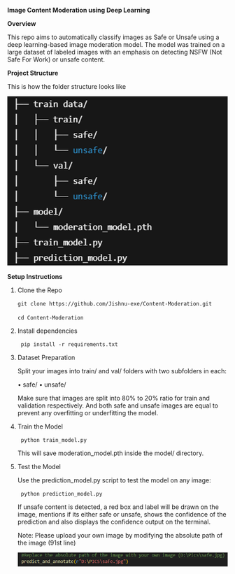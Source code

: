 ****Image Content Moderation using Deep Learning****

**Overview**

This repo  aims to automatically classify images as Safe or Unsafe using a deep learning-based image moderation model.
The model was trained on a large dataset of labeled images with an emphasis on detecting NSFW (Not Safe For Work) or unsafe content.

**Project Structure**

This is how the folder structure looks like


![alt text](image.png)

**Setup Instructions**

 1. Clone the Repo


        git clone https://github.com/Jishnu-exe/Content-Moderation.git

        cd Content-Moderation

2. Install dependencies

        pip install -r requirements.txt



3. Dataset Preparation

    Split your images into train/ and val/ folders with two subfolders in each:

    •	safe/
    •	unsafe/

    Make sure that images are split into 80% to 20% ratio for train and validation respectively. And both safe and unsafe images are equal to prevent any overfitting or underfitting the model.

4. Train the Model

        python train_model.py
    
    This will save moderation_model.pth inside the model/ directory.

5. Test the Model

    Use the prediction_model.py script to test the model on any image:

        python prediction_model.py

    If unsafe content is detected, a red box and label will be drawn on the image, mentions if its either safe or unsafe, shows the confidence of the prediction and also displays the confidence output on the terminal.

    Note: Please upload your own image by modifying the absolute path of the image (91st line)

    ![alt text](image-1.png)

 

